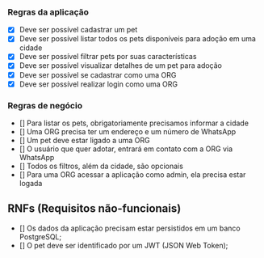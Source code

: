 ### Regras da aplicação

  - [x] Deve ser possível cadastrar um pet
  - [x] Deve ser possível listar todos os pets disponíveis para adoção em uma cidade
  - [x] Deve ser possível filtrar pets por suas características
  - [x] Deve ser possível visualizar detalhes de um pet para adoção
  - [x] Deve ser possível se cadastrar como uma ORG
  - [x] Deve ser possível realizar login como uma ORG

### Regras de negócio

  - [] Para listar os pets, obrigatoriamente precisamos informar a cidade
  - [] Uma ORG precisa ter um endereço e um número de WhatsApp
  - [] Um pet deve estar ligado a uma ORG
  - [] O usuário que quer adotar, entrará em contato com a ORG via WhatsApp
  - [] Todos os filtros, além da cidade, são opcionais
  - [] Para uma ORG acessar a aplicação como admin, ela precisa estar logada

## RNFs (Requisitos não-funcionais)

  - [] Os dados da aplicação precisam estar persistidos em um banco PostgreSQL;
  - [] O pet deve ser identificado por um JWT (JSON Web Token);